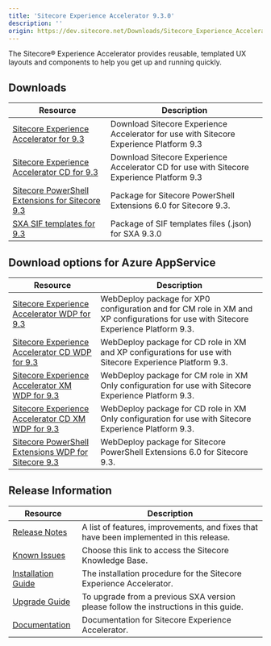 ```yaml
---
title: 'Sitecore Experience Accelerator 9.3.0'
description: ''
origin: https://dev.sitecore.net/Downloads/Sitecore_Experience_Accelerator/9x/Sitecore_Experience_Accelerator_930.aspx
---
```


The Sitecore® Experience Accelerator provides reusable, templated UX layouts and components to help you get up and running quickly.

## Downloads

| Resource                                                                                                                                                                                                                                         | Description                                                                               |
| ------------------------------------------------------------------------------------------------------------------------------------------------------------------------------------------------------------------------------------------------ | ----------------------------------------------------------------------------------------- |
| [Sitecore Experience Accelerator for 9.3](https://scdp.blob.core.windows.net/downloads/Sitecore%20Experience%20Accelerator/9x/Sitecore%20Experience%20Accelerator%20930/Secure/ZIP/Sitecore%20Experience%20Accelerator%209.3.0.2589.zip)         | Download Sitecore Experience Accelerator for use with Sitecore Experience Platform 9.3    |
| [Sitecore Experience Accelerator CD for 9.3](https://scdp.blob.core.windows.net/downloads/Sitecore%20Experience%20Accelerator/9x/Sitecore%20Experience%20Accelerator%20930/Secure/ZIP/Sitecore%20Experience%20Accelerator%209.3.0.2589%20CD.zip) | Download Sitecore Experience Accelerator CD for use with Sitecore Experience Platform 9.3 |
| [Sitecore PowerShell Extensions for Sitecore 9.3](https://scdp.blob.core.windows.net/downloads/Sitecore%20Experience%20Accelerator/9x/Sitecore%20Experience%20Accelerator%20930/Secure/ZIP/Sitecore.PowerShell.Extensions-6.0.zip)               | Package for Sitecore PowerShell Extensions 6.0 for Sitecore 9.3.                          |
| [SXA SIF templates for 9.3](https://scdp.blob.core.windows.net/downloads/Sitecore%20Experience%20Accelerator/9x/Sitecore%20Experience%20Accelerator%20930/Secure/ZIP/SXA_SIF_Templates_9.3.0.zip)                                                | Package of SIF templates files (.json) for SXA 9.3.0                                      |

## Download options for Azure AppService

| Resource                                                                                                                                                                                                                                                           | Description                                                                                                                        |
| ------------------------------------------------------------------------------------------------------------------------------------------------------------------------------------------------------------------------------------------------------------------ | ---------------------------------------------------------------------------------------------------------------------------------- |
| [Sitecore Experience Accelerator WDP for 9.3](https://scdp.blob.core.windows.net/downloads/Sitecore%20Experience%20Accelerator/9x/Sitecore%20Experience%20Accelerator%20930/Secure/WDP/Sitecore%20Experience%20Accelerator%209.3.0.2589.scwdp.zip)                 | WebDeploy package for XP0 configuration and for CM role in XM and XP configurations for use with Sitecore Experience Platform 9.3. |
| [Sitecore Experience Accelerator CD WDP for 9.3](https://scdp.blob.core.windows.net/downloads/Sitecore%20Experience%20Accelerator/9x/Sitecore%20Experience%20Accelerator%20930/Secure/WDP/Sitecore%20Experience%20Accelerator%209.3.0.2589%20CD.scwdp.zip)         | WebDeploy package for CD role in XM and XP configurations for use with Sitecore Experience Platform 9.3.                           |
| [Sitecore Experience Accelerator XM WDP for 9.3](https://scdp.blob.core.windows.net/downloads/Sitecore%20Experience%20Accelerator/9x/Sitecore%20Experience%20Accelerator%20930/Secure/WDP/Sitecore%20Experience%20Accelerator%20XM%209.3.0.2589.scwdp.zip)         | WebDeploy package for CM role in XM Only configuration for use with Sitecore Experience Platform 9.3.                              |
| [Sitecore Experience Accelerator CD XM WDP for 9.3](https://scdp.blob.core.windows.net/downloads/Sitecore%20Experience%20Accelerator/9x/Sitecore%20Experience%20Accelerator%20930/Secure/WDP/Sitecore%20Experience%20Accelerator%20XM%209.3.0.2589%20CD.scwdp.zip) | WebDeploy package for CD role in XM Only configuration for use with Sitecore Experience Platform 9.3.                              |
| [Sitecore PowerShell Extensions WDP for Sitecore 9.3](https://scdp.blob.core.windows.net/downloads/Sitecore%20Experience%20Accelerator/9x/Sitecore%20Experience%20Accelerator%20930/Secure/WDP/Sitecore.PowerShell.Extensions-6.0.scwdp.zip)                       | WebDeploy package for Sitecore PowerShell Extensions 6.0 for Sitecore 9.3.                                                         |

## Release Information

| Resource                                                                                                                                                                                  | Description                                                                             |
| ----------------------------------------------------------------------------------------------------------------------------------------------------------------------------------------- | --------------------------------------------------------------------------------------- |
| [Release Notes](/downloads/Sitecore_Experience_Accelerator/9x/Sitecore_Experience_Accelerator_930/Release_Notes)                                                                          | A list of features, improvements, and fixes that have been implemented in this release. |
| [Known Issues](https://kb.sitecore.net/articles/196733)                                                                                                                                   | Choose this link to access the Sitecore Knowledge Base.                                 |
| [Installation Guide](https://scdp.blob.core.windows.net/downloads/Sitecore%20Experience%20Accelerator/9x/Sitecore%20Experience%20Accelerator%20930/Secure/SXA-9.3-Installation-Guide.pdf) | The installation procedure for the Sitecore Experience Accelerator.                     |
| [Upgrade Guide](https://scdp.blob.core.windows.net/downloads/Sitecore%20Experience%20Accelerator/9x/Sitecore%20Experience%20Accelerator%20930/Secure/SXA-9.3-Upgrade-Guide.pdf)           | To upgrade from a previous SXA version please follow the instructions in this guide.    |
| [Documentation](https://doc.sitecore.com/developers/sxa/93/sitecore-experience-accelerator/en/index-en.html)                                                                              | Documentation for Sitecore Experience Accelerator.                                      |
